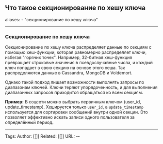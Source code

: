 ## Что такое секционирование по хешу ключа
aliases: 
	- "секционирование по хешу ключа"

---

### Секционирование по хешу ключа
Секционирование по хешу ключа распределяет данные по секциям с помощью хеш-функции, которая равномерно распределяет ключи, избегая "горячих точек". Например, 32-битная хеш-функция превращает строковые значения в псевдослучайные числа, и каждый ключ попадает в свою секцию на основе этого хеша. Так распределяются данные в Cassandra, MongoDB и Voldemort.

Однако такой подход лишает возможности выполнять запросы по диапазонам ключей. Ключи теряют упорядоченность, и для выполнения диапазонных запросов приходится обращаться ко всем секциям.

**Пример:** В соцсети можно выбрать первичным ключом (user_id, update_timestamp). Хешируется только `user_id`, а `update_timestamp` используется для сортировки сообщений внутри одной секции. Это позволяет эффективно искать записи одного пользователя за определённый период.


---
Tags:
Author: [[]]
Related: [[]]
URL: -- 